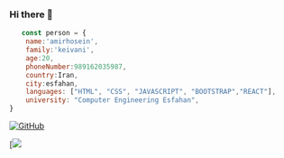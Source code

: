 ### Hi there 👋

```javascript
   const person = {
    name:'amirhosein',
    family:'keivani',
    age:20,
    phoneNumber:989162035987,
    country:Iran,
    city:esfahan,
    languages: ["HTML", "CSS", "JAVASCRIPT", "BOOTSTRAP","REACT"],
    university: "Computer Engineering Esfahan",
}
```
[![GitHub](https://i.stack.imgur.com/tskMh.png)](https://github.com/Amirkvni)

[![](https://img.shields.io/badge/Codepen-000000?style=for-the-badge&logo=codepen&logoColor=white)
